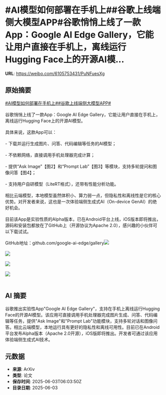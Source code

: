 # #AI模型如何部署在手机上##谷歌上线端侧大模型APP#谷歌悄悄上线了一款App：Google AI Edge Gallery，它能让用户直接在手机上，离线运行Hugging Face上的开源AI模...

**URL**: https://weibo.com/6105753431/PuNFuesXg

## 原始摘要

<a href="https://m.weibo.cn/search?containerid=231522type%3D1%26t%3D10%26q%3D%23AI%E6%A8%A1%E5%9E%8B%E5%A6%82%E4%BD%95%E9%83%A8%E7%BD%B2%E5%9C%A8%E6%89%8B%E6%9C%BA%E4%B8%8A%23&amp;extparam=%23AI%E6%A8%A1%E5%9E%8B%E5%A6%82%E4%BD%95%E9%83%A8%E7%BD%B2%E5%9C%A8%E6%89%8B%E6%9C%BA%E4%B8%8A%23" data-hide=""><span class="surl-text">#AI模型如何部署在手机上#</span></a><a href="https://m.weibo.cn/search?containerid=231522type%3D1%26t%3D10%26q%3D%23%E8%B0%B7%E6%AD%8C%E4%B8%8A%E7%BA%BF%E7%AB%AF%E4%BE%A7%E5%A4%A7%E6%A8%A1%E5%9E%8BAPP%23&amp;extparam=%23%E8%B0%B7%E6%AD%8C%E4%B8%8A%E7%BA%BF%E7%AB%AF%E4%BE%A7%E5%A4%A7%E6%A8%A1%E5%9E%8BAPP%23" data-hide=""><span class="surl-text">#谷歌上线端侧大模型APP#</span></a><br><br>谷歌悄悄上线了一款App：Google AI Edge Gallery，它能让用户直接在手机上，离线运行Hugging Face上的开源AI模型。<br><br>具体来说，这款App可以：<br><br>- 下载并运行生成图片、问答、代码编辑等任务的AI模型；<br><br>- 不依赖网络，直接调用手机处理器完成计算；<br><br>- 提供“Ask Image”【图2】和“Prompt Lab”【图3】等模块，支持多轮提问和图像问答【图4】；<br><br>- 支持用户自研模型（LiteRT格式），还带有性能分析功能。<br><br>相比云端模型，本地模型虽然体积小、算力弱一点，但隐私性和离线性是它的核心优势。对开发者来说，这也是一次体验端侧生成式AI（On-device GenAI）的绝好机会。<br><br>目前该App是实验性质的Alpha版本，已在Android平台上线，iOS版本即将推出，源码和安装包都放在了GitHub上（开源协议为Apache 2.0），感兴趣的小伙伴可以下载试试。<br><br>GitHub地址：github.com/google-ai-edge/gallery<img style="" src="https://tvax2.sinaimg.cn/large/006Fd7o3gy1i21yrw1f6fj32d41hub29.jpg" referrerpolicy="no-referrer"><br><br><img style="" src="https://tvax1.sinaimg.cn/large/006Fd7o3gy1i21yrxo76ij32d41hunpd.jpg" referrerpolicy="no-referrer"><br><br><img style="" src="https://tvax2.sinaimg.cn/large/006Fd7o3gy1i21yrz5fsbj32d41huu0x.jpg" referrerpolicy="no-referrer"><br><br><img style="" src="https://tvax2.sinaimg.cn/large/006Fd7o3gy1i21ys00e4dj30zk0mh7kw.jpg" referrerpolicy="no-referrer"><br><br>

## AI 摘要

谷歌推出实验性App"Google AI Edge Gallery"，支持在手机上离线运行Hugging Face的开源AI模型。该应用可直接调用手机处理器完成图片生成、问答、代码编辑等任务，提供"Ask Image"和"Prompt Lab"功能模块，支持多轮对话和图像问答。相比云端模型，本地运行具有更好的隐私性和离线可用性。目前已在Android平台发布Alpha版本（Apache 2.0开源），iOS版即将推出。开发者可通过该应用体验端侧生成式AI技术。

## 元数据

- **来源**: ArXiv
- **类型**: 论文
- **保存时间**: 2025-06-03T06:03:50Z
- **目录日期**: 2025-06-03
